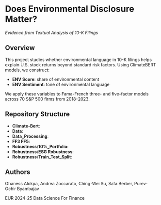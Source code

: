 # Does Environmental Disclosure Matter?  
*Evidence from Textual Analysis of 10-K Filings*

## Overview

This project studies whether environmental language in 10-K filings helps explain U.S. stock returns beyond standard risk factors. Using ClimateBERT models, we construct:  
- **ENV Score**: share of environmental content  
- **ENV Sentiment**: tone of environmental language  

We apply these variables to Fama-French three- and five-factor models across 70 S&P 500 firms from 2018–2023.

## Repository Structure

- **Climate-Bert**:
- **Data**:
- **Data_Processing**:
- **FF3 FF5**:
-  **Robustness**/**10%_Portfolio**:
-   **Robustness**/**ESG Robustness**:
-    **Robustness**/**Train_Test_Split**:




## Authors

Ohaness Alokpa, Andrea Zoccarato, Ching-Wei Su, Safa Berber, Purev-Ochir Byambajav

EUR 2024-25 Data Science For Finance

